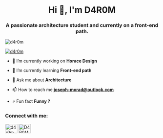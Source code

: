 <h1 align="center">Hi 👋, I'm D4R0M</h1>
<h3 align="center">A passionate architecture student and currently on a front-end path.</h3>

<p align="left"> <img src="https://komarev.com/ghpvc/?username=d4r0m&label=Profile%20views&color=0e75b6&style=flat" alt="d4r0m" /> </p>

<p align="left"> <a href="https://github.com/ryo-ma/github-profile-trophy"><img src="https://github-profile-trophy.vercel.app/?username=d4r0m" alt="d4r0m" /></a> </p>

- 🔭 I’m currently working on **Horace Design**

- 🌱 I’m currently learning **Front-end path**

- 💬 Ask me about **Architecture**

- 📫 How to reach me **joseph-morad@outlook.com**

- ⚡ Fun fact **Funny ?**

<h3 align="left">Connect with me:</h3>
<p align="left">
<a href="https://www.leetcode.com/d4r0m" target="blank"><img align="center" src="https://raw.githubusercontent.com/rahuldkjain/github-profile-readme-generator/master/src/images/icons/Social/leet-code.svg" alt="d4r0m" height="30" width="40" /></a>
<a href="https://discord.gg/D4R0M#4393" target="blank"><img align="center" src="https://raw.githubusercontent.com/rahuldkjain/github-profile-readme-generator/master/src/images/icons/Social/discord.svg" alt="D4R0M#4393" height="30" width="40" /></a>
</p>

